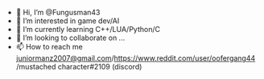 - 👋 Hi, I’m @Fungusman43
- 👀 I’m interested in game dev/AI
- 🌱 I’m currently learning C++/LUA/Python/C
- 💞️ I’m looking to collaborate on ...
- 📫 How to reach me juniormanz2007@gmail.com/https://www.reddit.com/user/oofergang44 /mustached character#2109 (discord)

<!---
Fungusman43/Fungusman43 is a ✨ special ✨ repository because its `README.md` (this file) appears on your GitHub profile.
You can click the Preview link to take a look at your changes.
--->
